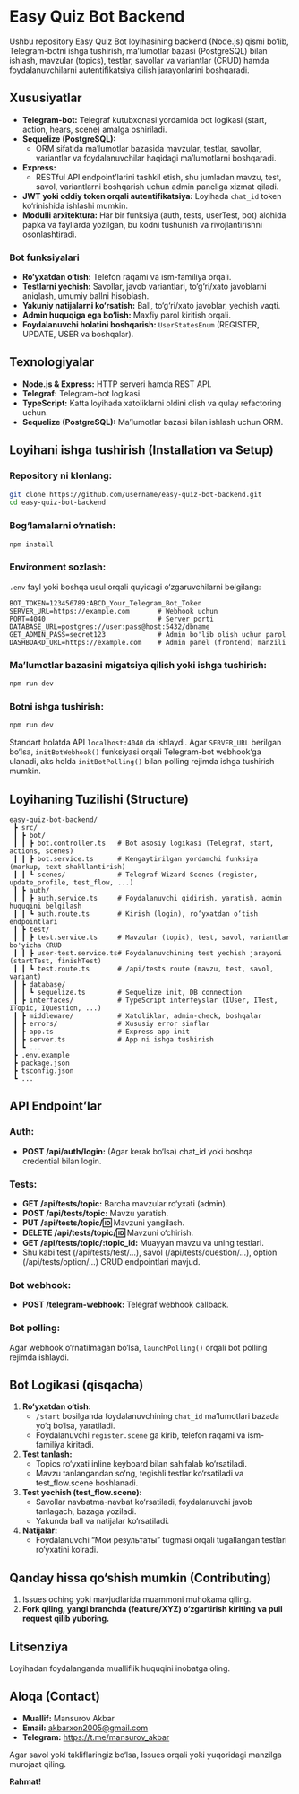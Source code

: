 # Easy Quiz Bot Backend

Ushbu repository Easy Quiz Bot loyihasining backend (Node.js) qismi bo‘lib, Telegram-botni ishga tushirish, ma’lumotlar bazasi (PostgreSQL) bilan ishlash, mavzular (topics), testlar, savollar va variantlar (CRUD) hamda foydalanuvchilarni autentifikatsiya qilish jarayonlarini boshqaradi.

## Xususiyatlar

- **Telegram-bot:** Telegraf kutubxonasi yordamida bot logikasi (start, action, hears, scene) amalga oshiriladi.
- **Sequelize (PostgreSQL):**
    - ORM sifatida ma’lumotlar bazasida mavzular, testlar, savollar, variantlar va foydalanuvchilar haqidagi ma’lumotlarni boshqaradi.
- **Express:**
    - RESTful API endpoint’larini tashkil etish, shu jumladan mavzu, test, savol, variantlarni boshqarish uchun admin paneliga xizmat qiladi.
- **JWT yoki oddiy token orqali autentifikatsiya:** Loyihada `chat_id` token ko‘rinishida ishlashi mumkin.
- **Modulli arxitektura:** Har bir funksiya (auth, tests, userTest, bot) alohida papka va fayllarda yozilgan, bu kodni tushunish va rivojlantirishni osonlashtiradi.

### Bot funksiyalari

- **Ro‘yxatdan o‘tish:** Telefon raqami va ism-familiya orqali.
- **Testlarni yechish:** Savollar, javob variantlari, to‘g‘ri/xato javoblarni aniqlash, umumiy ballni hisoblash.
- **Yakuniy natijalarni ko‘rsatish:** Ball, to‘g‘ri/xato javoblar, yechish vaqti.
- **Admin huquqiga ega bo‘lish:** Maxfiy parol kiritish orqali.
- **Foydalanuvchi holatini boshqarish:** `UserStatesEnum` (REGISTER, UPDATE, USER va boshqalar).

## Texnologiyalar

- **Node.js & Express:** HTTP serveri hamda REST API.
- **Telegraf:** Telegram-bot logikasi.
- **TypeScript:** Katta loyihada xatoliklarni oldini olish va qulay refactoring uchun.
- **Sequelize (PostgreSQL):** Ma’lumotlar bazasi bilan ishlash uchun ORM.

## Loyihani ishga tushirish (Installation va Setup)

### Repository ni klonlang:

```bash
git clone https://github.com/username/easy-quiz-bot-backend.git
cd easy-quiz-bot-backend
```

### Bog‘lamalarni o‘rnatish:

```bash
npm install
```

### Environment sozlash:

`.env` fayl yoki boshqa usul orqali quyidagi o‘zgaruvchilarni belgilang:

```plaintext
BOT_TOKEN=123456789:ABCD_Your_Telegram_Bot_Token
SERVER_URL=https://example.com       # Webhook uchun
PORT=4040                            # Server porti
DATABASE_URL=postgres://user:pass@host:5432/dbname
GET_ADMIN_PASS=secret123             # Admin bo'lib olish uchun parol
DASHBOARD_URL=https://example.com    # Admin panel (frontend) manzili
```

### Ma’lumotlar bazasini migatsiya qilish yoki ishga tushirish:

```bash
npm run dev
```

### Botni ishga tushirish:

```bash
npm run dev
```

Standart holatda API `localhost:4040` da ishlaydi.
Agar `SERVER_URL` berilgan bo‘lsa, `initBotWebhook()` funksiyasi orqali Telegram-bot webhook‘ga ulanadi, aks holda `initBotPolling()` bilan polling rejimda ishga tushirish mumkin.

## Loyihaning Tuzilishi (Structure)

```plaintext
easy-quiz-bot-backend/
 ┣ src/
 ┃ ┣ bot/
 ┃ ┃ ┣ bot.controller.ts   # Bot asosiy logikasi (Telegraf, start, actions, scenes)
 ┃ ┃ ┣ bot.service.ts      # Kengaytirilgan yordamchi funksiya (markup, text shakllantirish)
 ┃ ┃ ┗ scenes/             # Telegraf Wizard Scenes (register, update_profile, test_flow, ...)
 ┃ ┣ auth/
 ┃ ┃ ┣ auth.service.ts     # Foydalanuvchi qidirish, yaratish, admin huquqini belgilash
 ┃ ┃ ┗ auth.route.ts       # Kirish (login), ro‘yxatdan o‘tish endpointlari
 ┃ ┣ test/
 ┃ ┃ ┣ test.service.ts     # Mavzular (topic), test, savol, variantlar bo'yicha CRUD
 ┃ ┃ ┣ user-test.service.ts# Foydalanuvchining test yechish jarayoni (startTest, finishTest)
 ┃ ┃ ┗ test.route.ts       # /api/tests route (mavzu, test, savol, variant)
 ┃ ┣ database/
 ┃ ┃ ┗ sequelize.ts        # Sequelize init, DB connection
 ┃ ┣ interfaces/           # TypeScript interfeyslar (IUser, ITest, ITopic, IQuestion, ...)
 ┃ ┣ middleware/           # Xatoliklar, admin-check, boshqalar
 ┃ ┣ errors/               # Xususiy error sinflar
 ┃ ┣ app.ts                # Express app init
 ┃ ┣ server.ts             # App ni ishga tushirish
 ┃ ┗ ...
 ┣ .env.example
 ┣ package.json
 ┣ tsconfig.json
 ┗ ...
```

## API Endpoint’lar

### Auth:
- **POST /api/auth/login:** (Agar kerak bo‘lsa) chat_id yoki boshqa credential bilan login.

### Tests:
- **GET /api/tests/topic:** Barcha mavzular ro‘yxati (admin).
- **POST /api/tests/topic:** Mavzu yaratish.
- **PUT /api/tests/topic/:id:** Mavzuni yangilash.
- **DELETE /api/tests/topic/:id:** Mavzuni o‘chirish.
- **GET /api/tests/topic/:topic_id:** Muayyan mavzu va uning testlari.
- Shu kabi test (/api/tests/test/...), savol (/api/tests/question/...), option (/api/tests/option/...) CRUD endpointlari mavjud.

### Bot webhook:
- **POST /telegram-webhook:** Telegraf webhook callback.

### Bot polling:
Agar webhook o‘rnatilmagan bo‘lsa, `launchPolling()` orqali bot polling rejimda ishlaydi.

## Bot Logikasi (qisqacha)

1. **Ro‘yxatdan o‘tish:**
    - `/start` bosilganda foydalanuvchining `chat_id` ma’lumotlari bazada yo‘q bo‘lsa, yaratiladi.
    - Foydalanuvchi `register.scene` ga kirib, telefon raqami va ism-familiya kiritadi.
2. **Test tanlash:**
    - Topics ro‘yxati inline keyboard bilan sahifalab ko‘rsatiladi.
    - Mavzu tanlangandan so‘ng, tegishli testlar ko‘rsatiladi va test_flow.scene boshlanadi.
3. **Test yechish (test_flow.scene):**
    - Savollar navbatma-navbat ko‘rsatiladi, foydalanuvchi javob tanlagach, bazaga yoziladi.
    - Yakunda ball va natijalar ko‘rsatiladi.
4. **Natijalar:**
    - Foydalanuvchi “Мои результаты” tugmasi orqali tugallangan testlari ro‘yxatini ko‘radi.

## Qanday hissa qo‘shish mumkin (Contributing)

1. Issues oching yoki mavjudlarida muammoni muhokama qiling.
2. **Fork qiling, yangi branchda (feature/XYZ) o‘zgartirish kiriting va pull request qilib yuboring.**

## Litsenziya

Loyihadan foydalanganda mualliflik huquqini inobatga oling.

## Aloqa (Contact)

- **Muallif:** Mansurov Akbar
- **Email:** akbarxon2005@gmail.com
- **Telegram:** https://t.me/mansurov_akbar

Agar savol yoki takliflaringiz bo‘lsa, Issues orqali yoki yuqoridagi manzilga murojaat qiling.

**Rahmat!**
